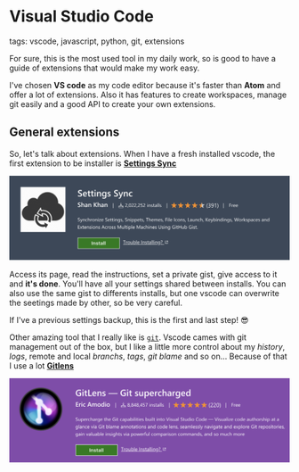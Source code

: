 # Visual Studio **Code**

tags: vscode, javascript, python, git, extensions

For sure, this is the most used tool in my daily work, so is good to have a guide of extensions that would make my work easy.

I've chosen **VS code** as my code editor because it's faster than **Atom** and offer a lot of extensions. Also it has features to create workspaces, manage git easily and a good API to create your own extensions.

## General extensions

So, let's talk about extensions. When I have a fresh installed vscode, the first extension to be installer is [**Settings Sync**](https://marketplace.visualstudio.com/items?itemName=Shan.code-settings-sync)

[![Settings-sync](../images/settings-sync.png)](https://marketplace.visualstudio.com/items?itemName=Shan.code-settings-sync)

Access its page, read the instructions, set a private gist, give access to it and **it's done**. You'll have all your settings shared between installs. You can also use the same gist to differents installs, but one vscode can overwrite the seetings made by other, so be very careful.

If I've a previous settings backup, this is the first and last step! 😎

Other amazing tool that I really like is [`git`](./git.md). Vscode cames with git management out of the box, but I like a little more control about my *history*, *logs*, remote and local *branchs*, *tags*, *git blame* and so on... Because of that I use a lot [**Gitlens**](https://marketplace.visualstudio.com/items?itemName=eamodio.gitlens)

[![Gitlens](../images/gitlens.png)](https://marketplace.visualstudio.com/items?itemName=eamodio.gitlens)